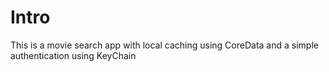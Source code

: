 # Intro

This is a movie search app with local caching using CoreData and a simple authentication using KeyChain 
